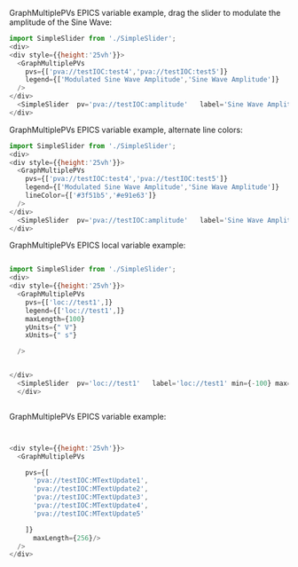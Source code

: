 GraphMultiplePVs EPICS variable example, drag the slider to modulate the amplitude of the Sine Wave:
```js
import SimpleSlider from './SimpleSlider';
<div>
<div style={{height:'25vh'}}>
  <GraphMultiplePVs  
    pvs={['pva://testIOC:test4','pva://testIOC:test5']}  
    legend={['Modulated Sine Wave Amplitude','Sine Wave Amplitude']}
  />
</div>
  <SimpleSlider  pv='pva://testIOC:amplitude'   label='Sine Wave Amplitude' usePvMinMax={true}/>
</div>


```

GraphMultiplePVs EPICS variable example, alternate line colors:
```js
import SimpleSlider from './SimpleSlider';
<div>
<div style={{height:'25vh'}}>
  <GraphMultiplePVs  
    pvs={['pva://testIOC:test4','pva://testIOC:test5']}  
    legend={['Modulated Sine Wave Amplitude','Sine Wave Amplitude']}
    lineColor={['#3f51b5','#e91e63']}
  />
</div>
  <SimpleSlider  pv='pva://testIOC:amplitude'   label='Sine Wave Amplitude' usePvMinMax={true}/>
</div>


```

GraphMultiplePVs EPICS local variable example:
```js

import SimpleSlider from './SimpleSlider';
<div>
<div style={{height:'25vh'}}>
  <GraphMultiplePVs  
    pvs={['loc://test1',]}  
    legend={['loc://test1',]}
    maxLength={100}
    yUnits={" V"}
    xUnits={" s"}

  />


</div>
  <SimpleSlider  pv='loc://test1'   label='loc://test1' min={-100} max={100}/>
  </div>



```




GraphMultiplePVs EPICS variable example:
```js


<div style={{height:'25vh'}}>
  <GraphMultiplePVs  

    pvs={[
      'pva://testIOC:MTextUpdate1',
      'pva://testIOC:MTextUpdate2',
      'pva://testIOC:MTextUpdate3',
      'pva://testIOC:MTextUpdate4',
      'pva://testIOC:MTextUpdate5'

    ]}
      maxLength={256}/>
  />
</div>




```
